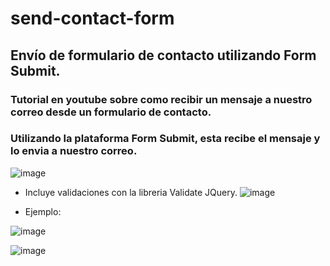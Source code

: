 # send-contact-form
## Envío  de formulario de contacto utilizando Form Submit.
### Tutorial en youtube sobre como recibir un mensaje a nuestro correo desde un formulario de contacto. 
### Utilizando la plataforma Form Submit, esta recibe el mensaje y lo envia a nuestro correo.

![image](https://user-images.githubusercontent.com/64493715/134988218-bb959bd0-f4d8-4c7b-b008-bfbc30f1c386.png)

- Incluye validaciones con la libreria Validate JQuery.
![image](https://user-images.githubusercontent.com/64493715/134988334-f6fe58e4-84b2-47ef-b8a8-9c853b03bd24.png)

- Ejemplo:

![image](https://user-images.githubusercontent.com/64493715/134988527-99ef1ded-0001-4dbc-92b8-b2f677128f24.png)


![image](https://user-images.githubusercontent.com/64493715/134988656-14b92058-628f-47b2-9f93-bac0acff0e36.png)

